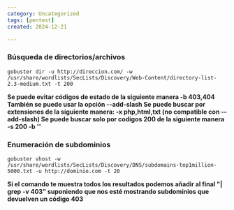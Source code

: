 ```yaml
---
category: Uncategorized
tags: [pentest]
created: 2024-12-21

---
```

### Búsqueda de directorios/archivos
	gobuster dir -u http://direccion.com/ -w /usr/share/wordlists/SecLists/Discovery/Web-Content/directory-list-2.3-medium.txt -t 200
**Se puede evitar códigos de estado de la siguiente manera -b 403,404
También se puede usar la opción --add-slash
Se puede buscar por extensiones de la siguiente manera: -x php,html,txt (no compatible con --add-slash)
Se puede buscar solo por codigos 200 de la siguiente manera -s 200 -b ''**






### Enumeración de subdominios
	gobuster vhost -w /usr/share/wordlists/SecLists/Discovery/DNS/subdomains-top1million-5000.txt -u http://dominio.com -t 20

**Si el comando te muestra todos los resultados podemos añadir al final "| grep -v 403" suponiendo que nos esté mostrando subdominios que devuelven un código 403**



